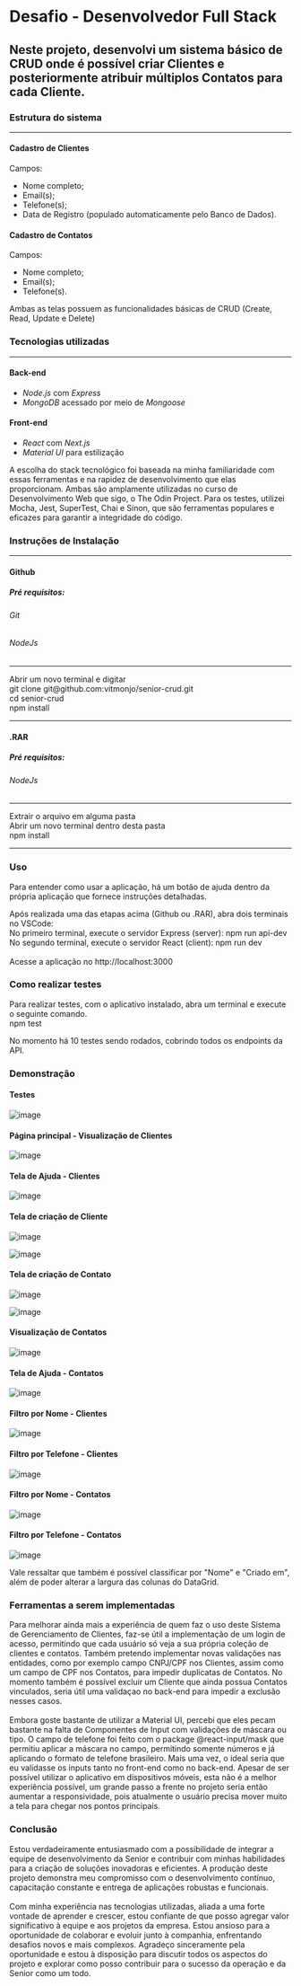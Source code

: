 # Desafio - Desenvolvedor Full Stack

## Neste projeto, desenvolvi um sistema básico de CRUD onde é possível criar Clientes e posteriormente atribuir múltiplos Contatos para cada Cliente.

### Estrutura do sistema
<hr>

#### Cadastro de Clientes
Campos:
* Nome completo;
* Email(s);
* Telefone(s);
* Data de Registro (populado automaticamente pelo Banco de Dados).

#### Cadastro de Contatos
Campos:
* Nome completo;
* Email(s);
* Telefone(s).

Ambas as telas possuem as funcionalidades básicas de CRUD (Create, Read, Update e Delete)

### Tecnologias utilizadas
<hr>

#### Back-end
* <em>Node.js</em> com <em>Express</em>
* <em>MongoDB</em> acessado por meio de <em>Mongoose</em>

#### Front-end
* <em>React</em> com <em>Next.js</em>
* <em>Material UI</em> para estilização

A escolha do stack tecnológico foi baseada na minha familiaridade com essas ferramentas e na rapidez de desenvolvimento que elas proporcionam. Ambas são amplamente utilizadas no curso de Desenvolvimento Web que sigo, o The Odin Project. Para os testes, utilizei Mocha, Jest, SuperTest, Chai e Sinon, que são ferramentas populares e eficazes para garantir a integridade do código.

### Instruções de Instalação
<hr>

#### Github

##### Pré requisitos:
###### Git
###### NodeJs
<hr>
Abrir um novo terminal e digitar <br />
git clone git@github.com:vitmonjo/senior-crud.git <br />
cd senior-crud <br />
npm install <br />

<hr>

#### .RAR

##### Pré requisitos:
###### NodeJs
<hr>
Extrair o arquivo em alguma pasta <br />
Abrir um novo terminal dentro desta pasta <br />
npm install <br />

<hr>


### Uso
Para entender como usar a aplicação, há um botão de ajuda dentro da própria aplicação que fornece instruções detalhadas. <br />

Após realizada uma das etapas acima (Github ou .RAR), abra dois terminais no VSCode: <br />
No primeiro terminal, execute o servidor Express (server): npm run api-dev <br />
No segundo terminal, execute o servidor React (client): npm run dev <br /> <br />
Acesse a aplicação no http://localhost:3000 <br />


### Como realizar testes 
Para realizar testes, com o aplicativo instalado, abra um terminal e execute o seguinte comando. <br />
npm test <br>

No momento há 10 testes sendo rodados, cobrindo todos os endpoints da API. <br />

### Demonstração

#### Testes

![image](https://github.com/vitmonjo/senior-crud/assets/95149403/f7ea84ac-7f4a-484c-8339-ee9bd88e91d4)

#### Página principal - Visualização de Clientes

![image](https://github.com/vitmonjo/senior-crud/assets/95149403/85afbe19-904a-4886-a142-caf444d275a1)

#### Tela de Ajuda - Clientes

![image](https://github.com/vitmonjo/senior-crud/assets/95149403/5ef2112e-0f31-408a-bb45-c8bc710efee2)

#### Tela de criação de Cliente

![image](https://github.com/vitmonjo/senior-crud/assets/95149403/24c59212-55fa-4d2e-9dcd-1bd57e637974)

![image](https://github.com/vitmonjo/senior-crud/assets/95149403/916f9caa-0616-4391-986c-f6c396bfb00e)

#### Tela de criação de Contato

![image](https://github.com/vitmonjo/senior-crud/assets/95149403/9015e216-156f-48cf-91c1-808a5acd440e)

![image](https://github.com/vitmonjo/senior-crud/assets/95149403/94737f93-31c3-4e01-b7be-de0546cde991)

#### Visualização de Contatos

![image](https://github.com/vitmonjo/senior-crud/assets/95149403/9206a9eb-1d98-4171-b110-79173e969cfc)

#### Tela de Ajuda - Contatos

![image](https://github.com/vitmonjo/senior-crud/assets/95149403/9f850d94-bd73-4179-b013-6d30f5b2b9ca)

#### Filtro por Nome - Clientes

![image](https://github.com/vitmonjo/senior-crud/assets/95149403/db8e8739-56f6-41d8-b28b-0b3ce8051d85)

#### Filtro por Telefone - Clientes

![image](https://github.com/vitmonjo/senior-crud/assets/95149403/032ee55d-c08f-4628-9a9d-f5a104309e3d)

#### Filtro por Nome - Contatos

![image](https://github.com/vitmonjo/senior-crud/assets/95149403/cd1ec975-53fa-4762-aab1-815f35168c09)

#### Filtro por Telefone - Contatos

![image](https://github.com/vitmonjo/senior-crud/assets/95149403/1840fd94-b73b-4d12-9972-638979eb4936)

Vale ressaltar que também é possível classificar por "Nome" e "Criado em", além de poder alterar a largura das colunas do DataGrid.

### Ferramentas a serem implementadas

Para melhorar ainda mais a experiência de quem faz o uso deste Sistema de Gerenciamento de Clientes, faz-se útil a implementação de um login de acesso, permitindo que cada usuário só veja a sua própria coleção de clientes e contatos. Também pretendo implementar novas validações nas entidades, como por exemplo campo CNPJ/CPF nos Clientes, assim como um campo de CPF nos Contatos, para impedir duplicatas de Contatos. No momento também é possível excluir um Cliente que ainda possua Contatos vinculados, seria útil uma validaçao no back-end para impedir a exclusão nesses casos. <br /><br />
Embora goste bastante de utilizar a Material UI, percebi que eles pecam bastante na falta de Componentes de Input com validações de máscara ou tipo. O campo de telefone foi feito com o package @react-input/mask que permitiu aplicar a máscara no campo, permitindo somente números e já aplicando o formato de telefone brasileiro. Mais uma vez, o ideal seria que eu validasse os inputs tanto no front-end como no back-end.
Apesar de ser possível utilizar o aplicativo em dispositivos móveis, esta não é a melhor experiência possível, um grande passo a frente no projeto seria então aumentar a responsividade, pois atualmente o usuário precisa mover muito a tela para chegar nos pontos principais.

### Conclusão

Estou verdadeiramente entusiasmado com a possibilidade de integrar a equipe de desenvolvimento da Senior e contribuir com minhas habilidades para a criação de soluções inovadoras e eficientes. A produção deste projeto demonstra meu compromisso com o desenvolvimento contínuo, capacitação constante e entrega de aplicações robustas e funcionais. <br /><br />
Com minha experiência nas tecnologias utilizadas, aliada a uma forte vontade de aprender e crescer, estou confiante de que posso agregar valor significativo à equipe e aos projetos da empresa. Estou ansioso para a oportunidade de colaborar e evoluir junto à companhia, enfrentando desafios novos e mais complexos. Agradeço sinceramente pela oportunidade e estou à disposição para discutir todos os aspectos do projeto e explorar como posso contribuir para o sucesso da operação e da Senior como um todo.
